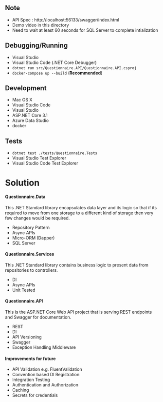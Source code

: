 ## Note
- API Spec : http://localhost:56133/swagger/index.html
- Demo video in this directory
- Need to wait at least 60 seconds for SQL Server to complete intialization

## Debugging/Running
- Visual Studio
- Visual Studio Code (.NET Core Debugger)
- `dotnet run src/Questionnaire.API/Questionnaire.API.csproj`
- `docker-compose up --build` (**Recommended**)

## Development
- Mac OS X
- Visual Studio Code
- Visual Studio
- ASP.NET Core 3.1
- Azure Data Studio
- docker

## Tests
- `dotnet test ./tests/Questionnaire.Tests`
- Visual Studio Test Explorer
- Visual Studio Code Test Explorer


# Solution

#### Questionnaire.Data
This .NET Standard library encapsulates data layer and its logic so that if its required to move from one storage to a different kind of storage then very few changes would be required.
- Repository Pattern
- Async APIs
- Micro-ORM (Dapper)
- SQL Server

#### Questionnaire.Services
This .NET Standard library contains business logic to present data from repositories to controllers.
- DI
- Async APIs
- Unit Tested

#### Questionnaire.API
This is the ASP.NET Core Web API project that is serving REST endpoints and Swagger for documentation.
- REST
- DI
- API Versioning
- Swagger
- Exception Handling Middleware

#### Improvements for future
- API Validation e.g. FluentValidation
- Convention based DI Registration
- Integration Testing
- Authentication and Authorization
- Caching
- Secrets for credentials
